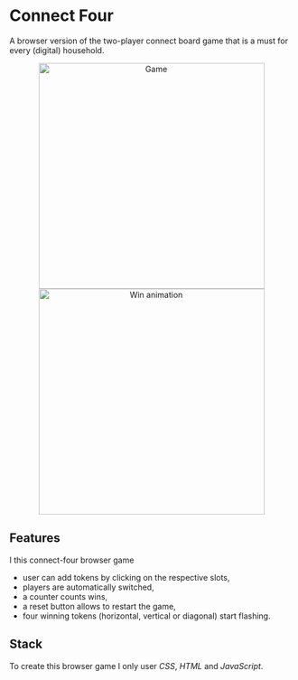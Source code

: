# Connect Four

A browser version of the two-player connect board game that is a must for every (digital) household.

<p align="center">
<img src="/readme-material/connect-four-screenshot.png" width="400" alt="Game">
<img src="/readme-material/connect-four-win.gif" width="400" alt="Win animation">
</p>

## Features
I this connect-four browser game 

- user can add tokens by clicking on the respective slots,
- players are automatically switched,
- a counter counts wins,
- a reset button allows to restart the game,
- four winning tokens (horizontal, vertical or diagonal) start flashing.

## Stack

To create this browser game I only user _CSS_, _HTML_ and _JavaScript_.